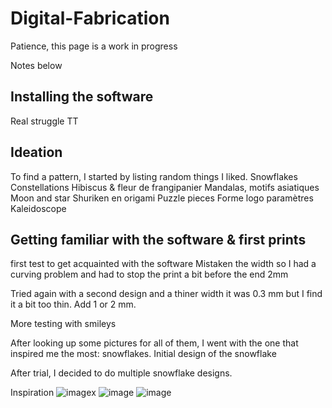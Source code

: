 # Digital-Fabrication
Patience, this page is a work in progress


Notes below


## Installing the software
Real struggle TT


## Ideation
To find a pattern, I started by listing random things I liked.
Snowflakes
Constellations
Hibiscus & fleur de frangipanier
Mandalas, motifs asiatiques
Moon and star
Shuriken en origami
Puzzle pieces
Forme logo paramètres
Kaleidoscope

## Getting familiar with the software & first prints
first test to get acquainted with the software
Mistaken the width so I had a curving problem and had to stop the print a bit before the end 2mm

Tried again with a second design and a thiner width it was 0.3 mm but I find it a bit too thin. Add 1 or 2 mm.

More testing with smileys

After looking up some pictures for all of them, I went with the one that inspired me the most: snowflakes.
Initial design of the snowflake

After trial, I decided to do multiple snowflake designs. 

Inspiration 
![image](https://user-images.githubusercontent.com/122894971/218130469-73e4cc9b-a985-4aff-9610-2810d75a672f.jpeg)x
![image](https://user-images.githubusercontent.com/122894971/218130123-251cd91f-cb77-41db-9210-f666377fd409.jpeg)
![image](https://user-images.githubusercontent.com/122894971/218130597-2b08446b-6160-4ff9-a2e2-39ffe2fea920.jpeg)
